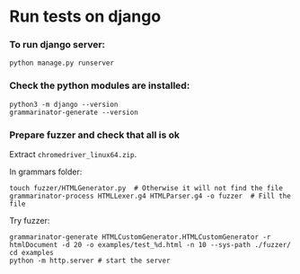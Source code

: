 # Run tests on django



### To run django server:

```
python manage.py runserver
```

### Check the python modules are installed:

```
python3 -m django --version
grammarinator-generate --version
```

### Prepare fuzzer and check that all is ok

Extract `chromedriver_linux64.zip`.

In grammars folder:

```
touch fuzzer/HTMLGenerator.py  # Otherwise it will not find the file
grammarinator-process HTMLLexer.g4 HTMLParser.g4 -o fuzzer  # Fill the file
```

Try fuzzer:

```
grammarinator-generate HTMLCustomGenerator.HTMLCustomGenerator -r htmlDocument -d 20 -o examples/test_%d.html -n 10 --sys-path ./fuzzer/
cd examples 
python -m http.server # start the server
```

